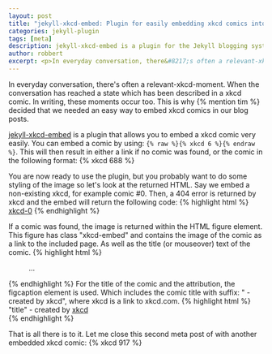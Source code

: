 ```yaml
---
layout: post
title: "jekyll-xkcd-embed: Plugin for easily embedding xkcd comics into your blog posts"
categories: jekyll-plugin
tags: [meta]
description: jekyll-xkcd-embed is a plugin for the Jekyll blogging system that alllows you to embed a xkcd comic
author: robbert
excerpt: <p>In everyday conversation, there&#8217;s often a relevant-xkcd-moment. When the conversation has reached a state which has been described in a xkcd comic. In writing, these moments occur too. This is why <span itemscope='' itemtype='http://schema.org/Person'><meta content='Tim van Dalen' itemprop='name' /><meta content='Head of Development' itemprop='jobTitle' /><a href='https://plus.google.com/100487696573936783003' itemprop='url'>Tim</a></span> decided that we needed an easy way to embed xkcd comics in our blog posts.</p>
---
```


In everyday conversation, there's often a relevant-xkcd-moment. When the conversation has reached a state which has been described in a xkcd comic. In writing, these moments occur too. This is why {% mention tim %} decided that we needed an easy way to embed xkcd comics in our blog posts.

[jekyll-xkcd-embed](https://github.com/nubisonline/jekyll-xckd-embed) is a plugin that allows you to embed a xkcd comic very easily. You can embed a comic by using: `{% raw %}{% xkcd 6 %}{% endraw %}`. This will then result in either a link if no comic was found, or the comic in the following format: {% xkcd 688 %}

You are now ready to use the plugin, but you probably want to do some styling of the image so let's look at the returned HTML. Say we embed a non-existing xkcd, for example comic #0. Then, a 404 error is returned by xkcd and the embed will return the following code: 
{% highlight html %}
<span><a href="http://xkcd.com/0">xkcd-0</a></span>
{% endhighlight %}

If a comic was found, the image is returned within the HTML figure element. This figure has class "xkcd-embed" and contains the image of the comic as a link to the included page. As well as the title (or mouseover) text of the comic.
{% highlight html %}
<figure class="xkcd-embed">...</figure>
{% endhighlight %} 
For the title of the comic and the attribution, the figcaption element is used. Which includes the comic title with suffix:  " - created by xkcd", where xkcd is a link to xkcd.com. 
{% highlight html %}
<figcaption>"title" - created by <a href="http://xkcd.com">xkcd</a></figcaption>
{% endhighlight %} 

That is all there is to it. Let me close this second meta post of with another embedded xkcd comic: {% xkcd 917 %}
